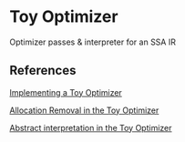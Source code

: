 # Toy Optimizer 
Optimizer passes & interpreter for an SSA IR

## References

[Implementing a Toy Optimizer](https://pypy.org/posts/2022/07/toy-optimizer.html)

[Allocation Removal in the Toy Optimizer](https://pypy.org/posts/2022/10/toy-optimizer-allocation-removal.html)

[Abstract interpretation in the Toy Optimizer](https://pypy.org/posts/2024/07/toy-abstract-interpretation.html)
